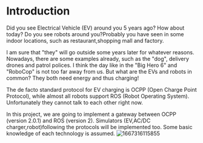 # Introduction
Did you see Electrical Vehicle (EV) around you 5 years ago? How about today?
Do you see robots around you?Probably you have seen in some indoor locations, such as restaurant,shopping mall and factory. 

I am sure that "they" will go outside some years later for whatever reasons. Nowadays, there are some examples already, such as the "dog", delivery drones and patrol polices.
I think the day like in the "Big Hero 6" and "RoboCop" is not too far away from us. But what are the EVs and robots in common? They both need energy and thus charging!

The de facto standard  protocol for EV charging is OCPP (Open Charge Point Protocol), while almost all robots support ROS (Robot Operating System). 
Unfortunately they cannot talk to each other right now.

In this project, we are going to implement a gateway between OCPP (version 2.0.1) and ROS (version 2). Simulators (EV,AC/DC charger,robot)following the protocols will be implemented too. Some basic knowledge of each technology is assumed.
![1667316115855](https://user-images.githubusercontent.com/3295412/199270033-2c4082f4-c211-46e0-9ba8-b9f0a565e3c3.png)



